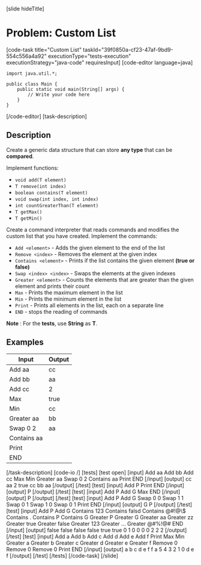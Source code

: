 [slide hideTitle]
# Problem: Custom List
[code-task title="Custom List" taskId="39f0850a-cf23-47af-9bd9-554c556a4a92" executionType="tests-execution" executionStrategy="java-code" requiresInput]
[code-editor language=java]
```
import java.util.*;

public class Main {
    public static void main(String[] args) {
        // Write your code here
    }
}
```
[/code-editor]
[task-description]
## Description
Create a generic data structure that can store **any type** that can be **compared**.

Implement functions:

- `void add(T element)`
- `T remove(int index)`
- `boolean contains(T element)`
- `void swap(int index, int index)`
- `int countGreaterThan(T element)`
- `T getMax()`
- `T getMin()`

Create a command interpreter that reads commands and modifies the custom list that you have created. Implement the commands:

- `Add <element>` - Adds the given element to the end of the list
- `Remove <index>` - Removes the element at the given index
- `Contains <element>` - Prints if the list contains the given element **(true or false)**
- `Swap <index> <index>` - Swaps the elements at the given indexes
- `Greater <element>` - Counts the elements that are greater than the given element and prints their count
- `Max` - Prints the maximum element in the list
- `Min` - Prints the minimum element in the list
- `Print` - Prints all elements in the list, each on a separate line
- `END` - stops the reading of commands

**Note** : For the **tests**, use **String** as **T**.

## Examples
| **Input** | **Output** |
| --- | --- |
| Add aa | cc |
| Add bb | aa |
| Add cc | 2 |
| Max | true |
| Min | cc |
| Greater aa | bb |
| Swap 0 2 | aa |
| Contains aa |  |
| Print |  |
| END |  |

[/task-description]
[code-io /]
[tests]
[test open]
[input]
Add aa
Add bb
Add cc
Max
Min
Greater aa
Swap 0 2
Contains aa
Print
END
[/input]
[output]
cc
aa
2
true
cc
bb
aa
[/output]
[/test]
[test]
[input]
Add P
Print
END
[/input]
[output]
P
[/output]
[/test]
[test]
[input]
Add P
Add G
Max
END
[/input]
[output]
P
[/output]
[/test]
[test]
[input]
Add P
Add G
Swap 0 0
Swap 1 1
Swap 0 1
Swap 1 0
Swap 0 1
Print
END
[/input]
[output]
G
P
[/output]
[/test]
[test]
[input]
Add P
Add G
Contains 123
Contains falsd
Contains @\#!@\\$
Contains .
Contains P
Contains G
Greater P
Greater G
Greater aa
Greater zz
Greater true
Greater false
Greater 123
Greater ...
Greater @\#%!@\#
END
[/input]
[output]
false
false
false
false
true
true
0
1
0
0
0
0
2
2
2
[/output]
[/test]
[test]
[input]
Add a
Add b
Add c
Add d
Add e
Add f
Print
Max
Min
Greater a
Greater b
Greater c
Greater d
Greater e
Greater f
Remove 0
Remove 0
Remove 0
Print
END
[/input]
[output]
a
b
c
d
e
f
f
a
5
4
3
2
1
0
d
e
f
[/output]
[/test]
[/tests]
[/code-task]
[/slide]